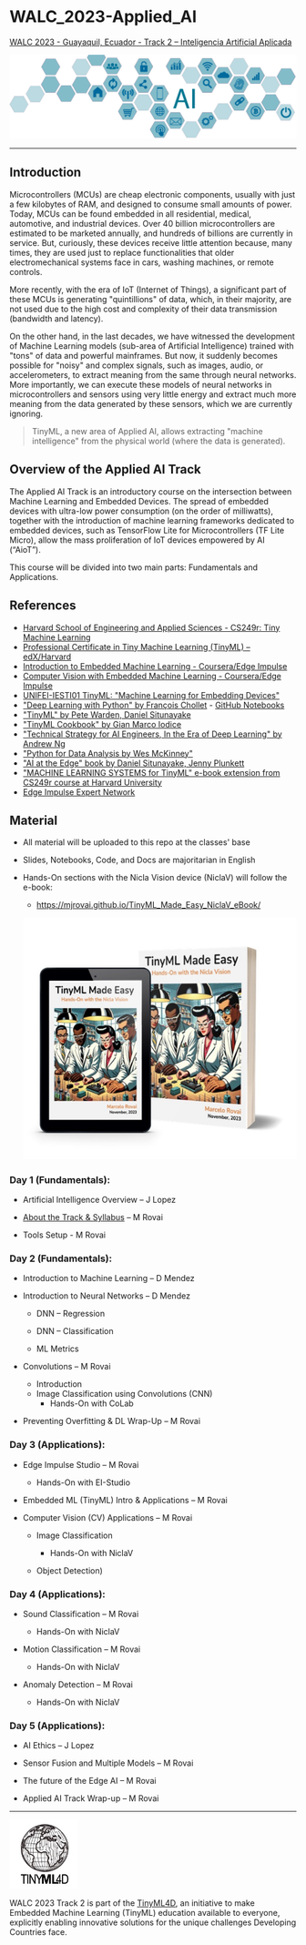 # WALC_2023-Applied_AI

[WALC 2023 - Guayaquil, Ecuador - Track 2 – Inteligencia Artificial Aplicada](https://eslared.net/walc2023/?page_id=241)

![](./images/track2.png)
<hr>

## Introduction
Microcontrollers (MCUs) are cheap electronic components, usually with just a few kilobytes of RAM, and designed to consume small amounts of power. Today, MCUs can be found embedded in all residential, medical, automotive, and industrial devices. Over 40 billion microcontrollers are estimated to be marketed annually, and hundreds of billions are currently in service. But, curiously, these devices receive little attention because, many times, they are used just to replace functionalities that older electromechanical systems face in cars, washing machines, or remote controls.

More recently, with the era of IoT (Internet of Things), a significant part of these MCUs is generating "quintillions" of data, which, in their majority, are not used due to the high cost and complexity of their data transmission (bandwidth and latency).

On the other hand, in the last decades, we have witnessed the development of Machine Learning models (sub-area of Artificial Intelligence) trained with "tons" of data and powerful mainframes. But now, it suddenly becomes possible for "noisy" and complex signals, such as images, audio, or accelerometers, to extract meaning from the same through neural networks. More importantly, we can execute these models of neural networks in microcontrollers and sensors using very little energy and extract much more meaning from the data generated by these sensors, which we are currently ignoring. 
> TinyML, a new area of Applied AI, allows extracting "machine intelligence" from the physical world (where the data is generated).


## Overview of the Applied AI Track
The Applied AI Track is an introductory course on the intersection between Machine Learning and Embedded Devices. The spread of embedded devices with ultra-low power consumption (on the order of milliwatts), together with the introduction of machine learning frameworks dedicated to embedded devices, such as TensorFlow Lite for Microcontrollers (TF Lite Micro), allow the mass proliferation of IoT devices empowered by AI (“AioT”).

This course will be divided into two main parts: Fundamentals and Applications. 

## References
+ [Harvard School of Engineering and Applied Sciences - CS249r: Tiny Machine Learning](https://sites.google.com/g.harvard.edu/tinyml/home)
+ [Professional Certificate in Tiny Machine Learning (TinyML) – edX/Harvard](https://www.edx.org/professional-certificate/harvardx-tiny-machine-learning)
+ [Introduction to Embedded Machine Learning - Coursera/Edge Impulse](https://www.coursera.org/learn/introduction-to-embedded-machine-learning)
+ [Computer Vision with Embedded Machine Learning - Coursera/Edge Impulse](https://www.coursera.org/learn/computer-vision-with-embedded-machine-learning)
+ [UNIFEI-IESTI01 TinyML: "Machine Learning for Embedding Devices"](https://github.com/Mjrovai/UNIFEI-IESTI01-TinyML-2023.1)
+ ["Deep Learning with Python" by François Chollet](https://www.manning.com/books/deep-learning-with-python) - [GitHub Notebooks](https://github.com/fchollet/deep-learning-with-python-notebooks)
+ ["TinyML" by Pete Warden, Daniel Situnayake](https://www.oreilly.com/library/view/tinyml/9781492052036/)
+ ["TinyML Cookbook" by Gian Marco Iodice](https://github.com/PacktPublishing/TinyML-Cookbook)
+ ["Technical Strategy for AI Engineers, In the Era of Deep Learning" by Andrew Ng](https://github.com/ajaymache/machine-learning-yearning/blob/master/full%20book/machine-learning-yearning.pdf)
+ ["Python for Data Analysis by Wes McKinney"](https://wesmckinney.com/book/)
+ ["AI at the Edge" book by Daniel Situnayake, Jenny Plunkett](https://www.oreilly.com/library/view/ai-at-the/9781098120191/)
+ ["MACHINE LEARNING SYSTEMS for TinyML" e-book extension from CS249r course at Harvard University](https://harvard-edge.github.io/cs249r_book/)
+ [Edge Impulse Expert Network](https://docs.edgeimpulse.com/experts/)

## Material
- All material will be uploaded to this repo at the classes' base
- Slides, Notebooks, Code, and Docs are majoritarian in English 
- Hands-On sections with the Nicla Vision device (NiclaV) will follow the e-book:

    - https://mjrovai.github.io/TinyML_Made_Easy_NiclaV_eBook/

    ![](images/ebook.jpg)

### Day 1 (Fundamentals):

- Artificial Intelligence Overview – J Lopez

- [About the Track & Syllabus](content/01_Applied_AI_2023) – M Rovai

- Tools Setup - M Rovai

### Day 2 (Fundamentals):

- Introduction to Machine Learning – D Mendez

- Introduction to Neural Networks – D Mendez

    - DNN – Regression

    - DNN – Classification

    - ML Metrics 

- Convolutions – M Rovai
    - Introduction
    - Image Classification using Convolutions (CNN)
        - Hands-On with CoLab

- Preventing Overfitting & DL Wrap-Up – M Rovai


### Day 3 (Applications):
- Edge Impulse Studio – M Rovai
    - Hands-On with EI-Studio

- Embedded ML (TinyML) Intro & Applications – M Rovai

- Computer Vision (CV) Applications – M Rovai

    - Image Classification
        - Hands-On with NiclaV

    - Object Detection)

### Day 4 (Applications):

- Sound Classification – M Rovai 
    - Hands-On with NiclaV

- Motion Classification – M Rovai
    - Hands-On with NiclaV

- Anomaly Detection  – M Rovai
    - Hands-On with NiclaV

### Day 5 (Applications):

- AI Ethics – J Lopez

- Sensor Fusion and Multiple Models – M Rovai

- The future of the Edge AI – M Rovai

- Applied AI Track Wrap-up – M Rovai

<hr>


![](images/tinyml4d_logo.jpg)

WALC 2023 Track 2 is part of the [TinyML4D](https://tinyml.seas.harvard.edu/4D/AcademicNetwork), an initiative to make Embedded Machine Learning (TinyML) education available to everyone, explicitly enabling innovative solutions for the unique challenges Developing Countries face.  